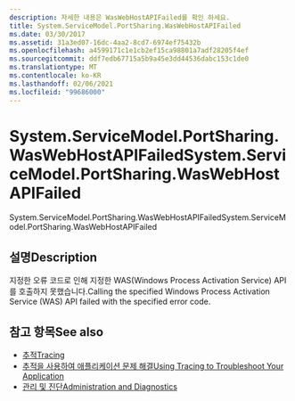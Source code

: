 ```yaml
---
description: 자세한 내용은 WasWebHostAPIFailed를 확인 하세요.
title: System.ServiceModel.PortSharing.WasWebHostAPIFailed
ms.date: 03/30/2017
ms.assetid: 31a3ed07-16dc-4aa2-8cd7-6974ef75432b
ms.openlocfilehash: a4599171c1e1cb2ef15ca98801a7adf28205f4ef
ms.sourcegitcommit: ddf7edb67715a5b9a45e3dd44536dabc153c1de0
ms.translationtype: MT
ms.contentlocale: ko-KR
ms.lasthandoff: 02/06/2021
ms.locfileid: "99686000"
---
```

# <a name="systemservicemodelportsharingwaswebhostapifailed"></a><span data-ttu-id="e0455-103">System.ServiceModel.PortSharing.WasWebHostAPIFailed</span><span class="sxs-lookup"><span data-stu-id="e0455-103">System.ServiceModel.PortSharing.WasWebHostAPIFailed</span></span>

<span data-ttu-id="e0455-104">System.ServiceModel.PortSharing.WasWebHostAPIFailed</span><span class="sxs-lookup"><span data-stu-id="e0455-104">System.ServiceModel.PortSharing.WasWebHostAPIFailed</span></span>  
  
## <a name="description"></a><span data-ttu-id="e0455-105">설명</span><span class="sxs-lookup"><span data-stu-id="e0455-105">Description</span></span>  

 <span data-ttu-id="e0455-106">지정한 오류 코드로 인해 지정한 WAS(Windows Process Activation Service) API를 호출하지 못했습니다.</span><span class="sxs-lookup"><span data-stu-id="e0455-106">Calling the specified Windows Process Activation Service (WAS) API failed with the specified error code.</span></span>  
  
## <a name="see-also"></a><span data-ttu-id="e0455-107">참고 항목</span><span class="sxs-lookup"><span data-stu-id="e0455-107">See also</span></span>

- [<span data-ttu-id="e0455-108">추적</span><span class="sxs-lookup"><span data-stu-id="e0455-108">Tracing</span></span>](index.md)
- [<span data-ttu-id="e0455-109">추적을 사용하여 애플리케이션 문제 해결</span><span class="sxs-lookup"><span data-stu-id="e0455-109">Using Tracing to Troubleshoot Your Application</span></span>](using-tracing-to-troubleshoot-your-application.md)
- [<span data-ttu-id="e0455-110">관리 및 진단</span><span class="sxs-lookup"><span data-stu-id="e0455-110">Administration and Diagnostics</span></span>](../index.md)
